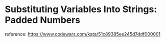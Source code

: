 # Substituting Variables Into Strings: Padded Numbers

reference: https://www.codewars.com/kata/51c89385ee245d7ddf000001